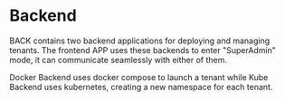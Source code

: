 # Backend
BACK contains two backend applications for deploying and managing tenants. The frontend APP uses these backends to enter "SuperAdmin" mode, it can communicate seamlessly with either of them. 

Docker Backend uses docker compose to launch a tenant while Kube Backend uses kubernetes, creating a new namespace for each tenant. 